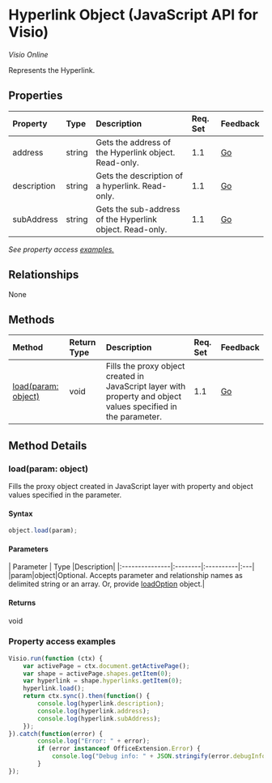 # Hyperlink Object (JavaScript API for Visio)

_Visio Online_

Represents the Hyperlink.

## Properties

| Property	   | Type	|Description| Req. Set| Feedback|
|:---------------|:--------|:----------|:----|:---|
|address|string|Gets the address of the Hyperlink object. Read-only.|1.1|[Go](https://github.com/OfficeDev/office-js-docs/issues/new?title=Visio-hyperlink-address)|
|description|string|Gets the description of a hyperlink. Read-only.|1.1|[Go](https://github.com/OfficeDev/office-js-docs/issues/new?title=Visio-hyperlink-description)|
|subAddress|string|Gets the sub-address of the Hyperlink object. Read-only.|1.1|[Go](https://github.com/OfficeDev/office-js-docs/issues/new?title=Visio-hyperlink-subAddress)|

_See property access [examples.](#property-access-examples)_

## Relationships
None


## Methods

| Method		   | Return Type	|Description| Req. Set| Feedback|
|:---------------|:--------|:----------|:----|:---|
|[load(param: object)](#loadparam-object)|void|Fills the proxy object created in JavaScript layer with property and object values specified in the parameter.|1.1|[Go](https://github.com/OfficeDev/office-js-docs/issues/new?title=Visio-hyperlink-load)|

## Method Details


### load(param: object)
Fills the proxy object created in JavaScript layer with property and object values specified in the parameter.

#### Syntax
```js
object.load(param);
```

#### Parameters
| Parameter	   | Type	|Description|
|:---------------|:--------|:----------|:---|
|param|object|Optional. Accepts parameter and relationship names as delimited string or an array. Or, provide [loadOption](loadoption.md) object.|

#### Returns
void
### Property access examples
```js
Visio.run(function (ctx) { 
	var activePage = ctx.document.getActivePage();
	var shape = activePage.shapes.getItem(0);
	var hyperlink = shape.hyperlinks.getItem(0);
	hyperlink.load();
	return ctx.sync().then(function() {
		console.log(hyperlink.description);
		console.log(hyperlink.address);
		console.log(hyperlink.subAddress);
 	});
}).catch(function(error) {
		console.log("Error: " + error);
		if (error instanceof OfficeExtension.Error) {
			console.log("Debug info: " + JSON.stringify(error.debugInfo));
		}
});
```

